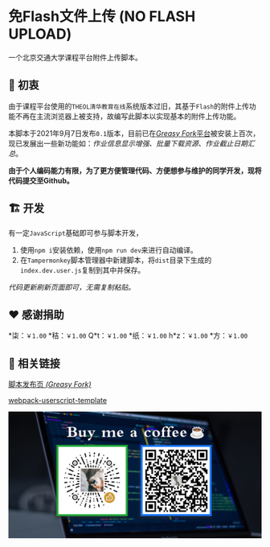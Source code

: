 # 免Flash文件上传 (NO FLASH UPLOAD)

一个北京交通大学课程平台附件上传脚本。

## :rocket: 初衷

由于课程平台使用的`THEOL清华教育在线`系统版本过旧，其基于`Flash`的附件上传功能不再在主流浏览器上被支持，故编写此脚本以实现基本的附件上传功能。

本脚本于2021年9月7日发布`0.1`版本，目前已在[*Greasy Fork*平台](https://greasyfork.org/zh-CN/scripts/432056)被安装上百次，现已发展出一些新功能如：*作业信息显示增强、批量下载资源、作业截止日期汇总*。

**由于个人编码能力有限，为了更方便管理代码、方便想参与维护的同学开发，现将代码提交至Github。**

## :building_construction: 开发

有一定`JavaScript`基础即可参与脚本开发，

  1.  使用`npm i`安装依赖，使用`npm run dev`来进行自动编译。
  2.  在`Tampermonkey`脚本管理器中新建脚本，将`dist`目录下生成的`index.dev.user.js`复制到其中并保存。
  
  *代码更新刷新页面即可，无需复制粘贴。*


## :heart: 感谢捐助

\*柒：`￥1.00`
\*秸：`￥1.00`
Q\*t：`￥1.00`
\*纸：`￥1.00`
h\*z：`￥1.00`
\*方：`￥1.00`
## :paperclip: 相关链接

[脚本发布页 *(Greasy Fork)*](https://greasyfork.org/zh-CN/scripts/432056)

[webpack-userscript-template](https://github.com/Trim21/webpack-userscript-template)

![捐助二维码](./content/Buy%20me%20a%20coffee.png)

